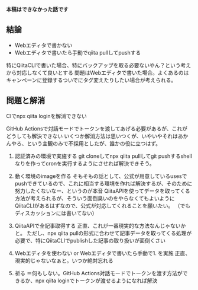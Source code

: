 
**本稿はできなかった話です**

## 結論
- Webエディタで書かない
- Webエディタで書いたら手動でqiita pullしてpushする

特にQiitaCLIで書いた場合、特にバックアップを取る必要ないやん？という考えから対応しなくて良いとする
問題はWebエディタで書いた場合。よくあるのはキャンペーンに登録するついでにタグ変えたりしたい場合が考えられる。

## 問題と解消
CIでnpx qiita loginを解消できない

GitHub Actionsで対話モードでトークンを渡してあげる必要があるが、これがどうしても解決できない
いくつか解消方法は思いつくが、いやいやそれはあかんやろ、という主観のみで不採用としたが、誰かの役に立つはず。

1. 認証済みの環境で実施する
git cloneしてnpx qiita pullしてgit pushするshellなりを作ってcronを実行するようにさせれば解決できそう。

2. 動く環境のimageを作る
そもそもの話として、公式が用意しているusesでpushできているので、これに相当する環境を作れば解決するが、そのために努力したくないなー、というのが本音
QiitaAPIを使ってデータを取ってくる方法が考えられるが、そういう面倒臭いのをやらなくてもよいようにQiitaCLIがあるはずなので、公式が対応してくれることを願いたい。
（でもディスカッションには書いてない）

3. QiitaAPIで全記事取得する
正直、これが一番現実的な方法なんじゃないかと。
ただし、npx qiita pullの形式に合わせて記事データを取ってくる処理が必要で、特にQiitaCLIでpublishした記事の取り扱いが面倒くさい

4. Webエディタを使わない or Webエディタで書いたら手動で1. を実施
正直、現実的じゃないなぁと。いつか絶対忘れる

5. 祈る
＝何もしない。GitHub Actions対話モードでトークンを渡す方法ができるか、npx qiita loginでトークンが渡せるようになれば解決
